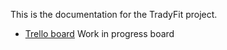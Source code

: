 This is the documentation for the TradyFit project.

- [Trello board](https://trello.com/b/5MFDi903/tradyfit)
Work in progress board